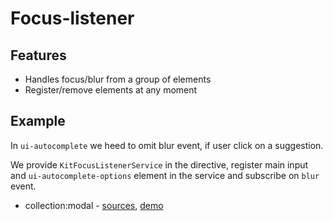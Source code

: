 # Focus-listener

## Features 

* Handles focus/blur from a group of elements
* Register/remove elements at any moment


## Example

In `ui-autocomplete` we heed to omit blur event, if user click on a suggestion.

We provide `KitFocusListenerService` in the directive, register main input and `ui-autocomplete-options` element in the service and subscribe on `blur` event. 

* collection:modal - [sources](https://github.com/ngx-kit/ngx-kit/tree/master/packages/collection/lib/ui-autocomplete), [demo](https://ngx-kit.com/collection/module/ui-autocomplete)
